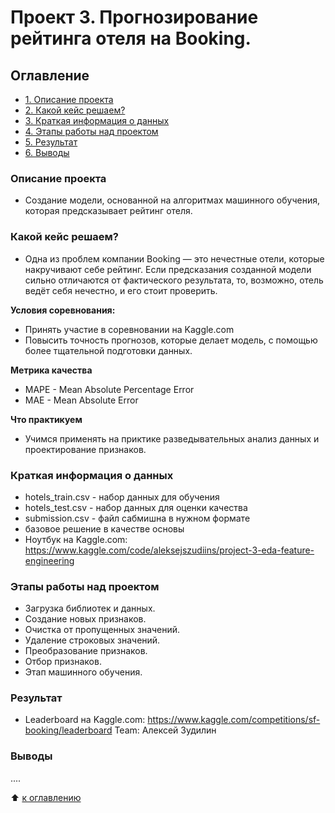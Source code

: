 # Проект 3. Прогнозирование рейтинга отеля на Booking.


## Оглавление
- [1. Описание проекта](https://github.com/azudilins/sf_data_science/tree/main/project_3/README.md#Описание-проекта)
- [2. Какой кейс решаем?](https://github.com/azudilins/sf_data_science/tree/main/project_3/README.md#Какой-кейс-решаем)
- [3. Краткая информация о данных](https://github.com/azudilins/sf_data_science/tree/main/project_3/README.md#Краткая-информация-о-данных)
- [4. Этапы работы над проектом](https://github.com/azudilins/sf_data_science/tree/main/project_3/README.md#Этапы-работы-над-проектом)
- [5. Результат](https://github.com/azudilins/sf_data_science/tree/main/project_3/README.md#Результат)
- [6. Выводы](https://github.com/azudilins/sf_data_science/tree/main/project_3/README.md#Выводы)


### Описание проекта
- Создание модели, основанной на алгоритмах машинного обучения, которая предсказывает рейтинг отеля.


### Какой кейс решаем?
- Одна из проблем компании Booking — это нечестные отели, которые накручивают себе рейтинг.
  Если предсказания созданной модели сильно отличаются от фактического результата, то,
  возможно, отель ведёт себя нечестно, и его стоит проверить.


**Условия соревнования:**
- Принять участие в соревновании на Kaggle.com
- Повысить точность прогнозов, которые делает модель, с помощью более тщательной подготовки данных.


**Метрика качества**
- MAPE - Mean Absolute Percentage Error
- MAE - Mean Absolute Error


**Что практикуем**
- Учимся применять на приктике разведывательных анализ данных и проектирование признаков.


### Краткая информация о данных
- hotels_train.csv - набор данных для обучения
- hotels_test.csv - набор данных для оценки качества
- submission.csv - файл сабмишна в нужном формате
- базовое решение в качестве основы
- Ноутбук на Kaggle.com: https://www.kaggle.com/code/aleksejszudiins/project-3-eda-feature-engineering


### Этапы работы над проектом
- Загрузка библиотек и данных.
- Создание новых признаков.
- Очистка от пропущенных значений.
- Удаление строковых значений.
- Преобразование признаков.
- Отбор признаков.
- Этап машинного обучения.


### Результат
- Leaderboard на Kaggle.com: https://www.kaggle.com/competitions/sf-booking/leaderboard
  Team: Алексей Зудилин


### Выводы
....

:arrow_up: [к оглавлению](https://github.com/azudilins/sf_data_science/tree/main/project_3/README.md#Оглавление)